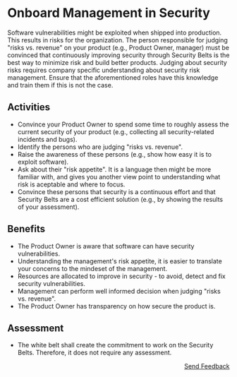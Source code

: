 # Onboard Management in Security

Software vulnerabilities might be exploited when shipped into production. This results in risks for the organization. The person responsible for judging "risks vs. revenue" on your product (e.g., Product Owner, manager) must be convinced that continuously improving security through Security Belts is the best way to minimize risk and build better products. Judging about security risks requires company specific understanding about security risk management. Ensure that the aforementioned roles have this knowledge and train them if this is not the case.

## Activities

- Convince your Product Owner to spend some time to roughly assess the current security of your product (e.g., collecting all security-related incidents and bugs).
- Identify the persons who are judging "risks vs. revenue".
- Raise the awareness of these persons (e.g., show how easy it is to exploit software).
- Ask about their "risk appetite". It is a language then might be more familiar with, and gives you another view point to understanding what risk is aceptable and where to focus.
- Convince these persons that security is a continuous effort and that Security Belts are a cost efficient solution (e.g., by showing the results of your assessment).

## Benefits

- The Product Owner is aware that software can have security vulnerabilities.
- Understanding the management's risk appetite, it is easier to translate your concerns to the mindeset of the management.
- Resources are allocated to improve in security - to avoid, detect and fix security vulnerabilities.
- Management can perform well informed decision when judging "risks vs. revenue".
- The Product Owner has transparency on how secure the product is.

## Assessment

- The white belt shall create the commitment to work on the Security Belts. Therefore, it does not require any assessment.

<p align="right"><a href="https://www.surveymonkey.de/r/MNWNVRB">Send Feedback</a></p>
